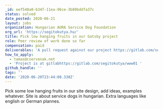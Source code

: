 ```yaml
---
_id: eef540a0-b34f-11ea-96ce-3b89bddfa37c
status: solved
date_posted: 2020-06-21
layout: jobs
organization: Hungarian AURA Service Dog Foundation
org_url: 'https://segitokutya.hu/'
title: Pick low hanging fruits in our Gatsby project
role: Peer review of work done so far
compensation: paid
deliverables: 'A pull request against our project https://gitlab.com/segitokutya/www01'
how_to_apply:
  - tamas@cservenak.net
  - 'Project is at gitlabhttps://gitlab.com/segitokutya/www01 '
github_handle: ''
tags: ''
date: '2020-06-20T23:44:08.338Z'
---
```

Pick some low hanging fruits in our site design, add ideas, examples whatever. Site is about service dogs in hungarian. Extra languages like english or German plannes.
